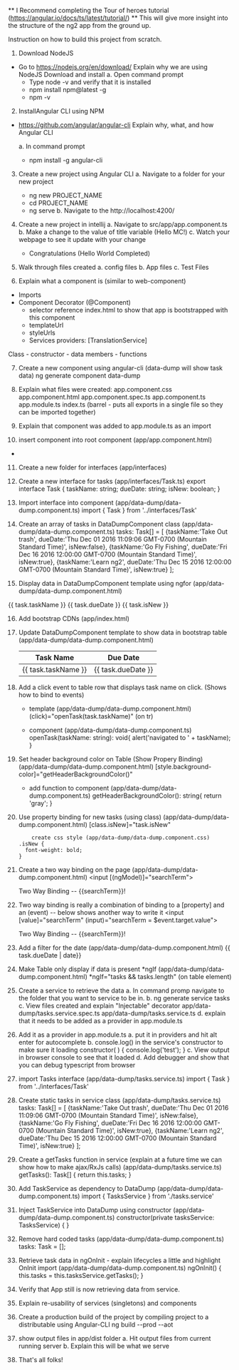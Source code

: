 ** I Recommend completing the Tour of heroes tutorial (https://angular.io/docs/ts/latest/tutorial/)
** This will give more insight into the structure of the ng2 app from the ground up.
 
Instruction on how to build this project from scratch.
 
1. Download NodeJS
 - Go to https://nodejs.org/en/download/
   Explain why we are using NodeJS
   Download and install
   a. Open command prompt
     - Type node -v and verify that it is installed
     - npm install npm@latest -g
     - npm -v

2. InstallAngular CLI using NPM
  - https://github.com/angular/angular-cli
    Explain why, what, and how Angular CLI
    
    a. In command prompt
      - npm install -g angular-cli

3. Create a new project using Angular CLI 
   a. Navigate to a folder for your new project
     - ng new PROJECT_NAME
     - cd PROJECT_NAME
     - ng serve
   b. Navigate to the http://localhost:4200/

4. Create a new project in intellij
   a. Navigate to src/app/app.component.ts
   b. Make a change to the value of title variable (Hello MC!)
   c. Watch your webpage to see it update with your change
     - Congratulations (Hello World Completed)

5. Walk through files created
   a. config files
   b. App files
   c. Test Files

6. Explain what a component is (similar to web-component)
  - Imports 
  - Component Decorator (@Component)
    - selector reference index.html to show that app is bootstrapped with this component
    - templateUrl
    - styleUrls 
    - Services providers: [TranslationService]
  
  Class 
    - constructor
    - data members
    - functions
    
7. Create a new component using angular-cli (data-dump will show task data)
   ng generate component data-dump
   
8. Explain what files were created:
   app.component.css
   app.component.html
   app.component.spec.ts
   app.component.ts
   app.module.ts
   index.ts (barrel - puts all exports in a single file so they can be imported together)
   
9. Explain that component was added to app.module.ts as an import

10. insert component into root component (app/app.component.html)
 -  <app-data-dump></app-data-dump>
 
11. Create a new folder for interfaces (app/interfaces)
12. Create a new interface for tasks (app/interfaces/Task.ts)
  export interface Task {
    taskName: string;
    dueDate: string;
    isNew: boolean;
  }

13. Import interface into component (app/data-dump/data-dump.component.ts)
 import { Task } from '../interfaces/Task'

14. Create an array of tasks in DataDumpComponent class (app/data-dump/data-dump.component.ts)
 tasks: Task[] = [
    {taskName:'Take Out trash', dueDate:'Thu Dec 01 2016 11:09:06 GMT-0700 (Mountain Standard Time)', isNew:false},
    {taskName:'Go Fly Fishing', dueDate:'Fri Dec 16 2016 12:00:00 GMT-0700 (Mountain Standard Time)', isNew:true},
    {taskName:'Learn ng2', dueDate:'Thu Dec 15 2016 12:00:00 GMT-0700 (Mountain Standard Time)', isNew:true}
  ];
  
15. Display data in DataDumpComponent template using ngfor (app/data-dump/data-dump.component.html)
<div *ngFor="let task of tasks">
  {{ task.taskName }} {{ task.dueDate }} {{ task.isNew }}
</div>

16. Add bootstrap CDNs (app/index.html)
  <link href="https://maxcdn.bootstrapcdn.com/bootstrap/3.3.7/css/bootstrap.min.css" rel="stylesheet" integrity="sha384-BVYiiSIFeK1dGmJRAkycuHAHRg32OmUcww7on3RYdg4Va+PmSTsz/K68vbdEjh4u" crossorigin="anonymous">
  <script src="https://code.jquery.com/jquery-3.1.1.slim.min.js" integrity="sha256-/SIrNqv8h6QGKDuNoLGA4iret+kyesCkHGzVUUV0shc=" crossorigin="anonymous"></script>
  <script src="https://maxcdn.bootstrapcdn.com/bootstrap/3.3.7/js/bootstrap.min.js" integrity="sha384-Tc5IQib027qvyjSMfHjOMaLkfuWVxZxUPnCJA7l2mCWNIpG9mGCD8wGNIcPD7Txa" crossorigin="anonymous"></script>
  
17. Update DataDumpComponent template to show data in bootstrap table (app/data-dump/data-dump.component.html)
	<table class="table">
	  <thead>
		<tr>
		  <th>Task Name</th>
		  <th>Due Date</th>
		</tr>
		</thead>
		<tbody>
		<tr *ngFor="let task of tasks">
		  <td>{{ task.taskName }}</td>
		  <td>{{ task.dueDate }}</td>
		</tr>
	  </tbody>
	</table>

18. Add a click event to table row that displays task name on click. (Shows how to bind to events)
	- template (app/data-dump/data-dump.component.html)
		(click)="openTask(task.taskName)" (on tr)
		
	- component (app/data-dump/data-dump.component.ts)
		openTask(taskName: string): void{
			alert('navigated to ' + taskName);
		  }


19. Set header background color on Table (Show Propery Binding)  
    (app/data-dump/data-dump.component.html)
		  [style.background-color]="getHeaderBackgroundColor()"
		
	- add function to component (app/data-dump/data-dump.component.ts)
		getHeaderBackgroundColor(): string{
			return 'gray';
		}

20. Use property binding for new tasks (using class)
		  (app/data-dump/data-dump.component.html)
			  [class.isNew]="task.isNew"
			
			create css style (app/data-dump/data-dump.component.css)
        .isNew {
          font-weight: bold;
        }
		  
12. Create a two way binding on the page
  (app/data-dump/data-dump.component.html)
    <input [(ngModel)]="searchTerm">
    <p>Two Way Binding -- {{searchTerm}}!</p>
	
13. Two way binding is really a combination of binding to a [property] and an (event) 
	  -- below shows another way to write it
      <input [value]="searchTerm" (input)="searchTerm = $event.target.value">
      <p>Two Way Binding -- {{searchTerm}}!</p>
	
14. Add a filter for the date
    (app/data-dump/data-dump.component.html)
	    <td>{{ task.dueDate | date}}</td>
	
15. Make Table only display if data is present *ngIf 
	(app/data-dump/data-dump.component.html)
	  *ngIf="tasks && tasks.length" (on table element)
	
16. Create a service to retrieve the data
  a. In command promp navigate to the folder that you want to service to be in.
	b. ng generate service tasks
	c. View files created and explain "Injectable" decorator 
	  app/data-dump/tasks.service.spec.ts
    app/data-dump/tasks.service.ts
  d. explain that it needs to be added as a provider in app.module.ts
	
17. Add it as a provider in app.module.ts
	a. put it in providers and hit alt enter for autocomplete
	b. console.log() in the service's constructor to make sure it loading
    constructor(  ) {
      console.log('test');
    }
  c. View output in browser console to see that it loaded
  d. Add debugger and show that you can debug typescript from browser
	
18. import Tasks interface
  (app/data-dump/tasks.service.ts)
	  import { Task } from '../interfaces/Task'
	
19. Create static tasks in service class
	(app/data-dump/tasks.service.ts)
	tasks: Task[] = [
    {taskName:'Take Out trash', dueDate:'Thu Dec 01 2016 11:09:06 GMT-0700 (Mountain Standard Time)', isNew:false},
    {taskName:'Go Fly Fishing', dueDate:'Fri Dec 16 2016 12:00:00 GMT-0700 (Mountain Standard Time)', isNew:true},
    {taskName:'Learn ng2', dueDate:'Thu Dec 15 2016 12:00:00 GMT-0700 (Mountain Standard Time)', isNew:true}
  ];

20. Create a getTasks function in service (explain at a future time we can show how to make ajax/RxJs calls)
	(app/data-dump/tasks.service.ts)
	getTasks(): Task[] {
		return this.tasks;
	}
	
21. Add TaskService as dependency to DataDump
  (app/data-dump/data-dump.component.ts)
	  import { TasksService } from './tasks.service'
	
22. Inject TaskService into DataDump using constructor
	(app/data-dump/data-dump.component.ts)
	  constructor(private tasksService: TasksService) { }

23. Remove hard coded tasks
  (app/data-dump/data-dump.component.ts)
    tasks: Task = [];
  
24. Retrieve task data in ngOnInit - explain lifecycles a little and highlight OnInit import
	(app/data-dump/data-dump.component.ts)
    ngOnInit() {
      this.tasks = this.tasksService.getTasks();
    }

25. Verify that App still is now retrieving data from service.
	
26. Explain re-usability of services (singletons) and components

25. Create a production build of the project by compiling project to a distributable using Angular-CLI
	ng build --prod --aot
	
26. show output files in app/dist folder
  a. Hit output files from current running server 
	b. Explain this will be what we serve

27. That's all folks!
